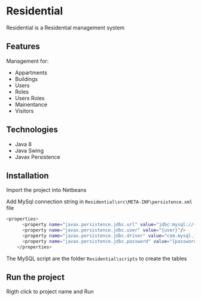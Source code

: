 # Residential
Residential is a Residential management system

## Features
Management for:
- Appartments
- Buildings
- Users
- Roles
- Users Roles
- Mainentance
- Visitors


## Technologies
- Java 8
- Java Swing
- Javax Persistence

## Installation
Import the project into Netbeans


Add MySql connection string in  `Residential\src\META-INF\persistence.xml` file

```bash
<properties>
      <property name="javax.persistence.jdbc.url" value="jdbc:mysql://{host_name}:{port}/{database_name}?zeroDateTimeBehavior=convertToNull"/>
      <property name="javax.persistence.jdbc.user" value="{user}"/>
      <property name="javax.persistence.jdbc.driver" value="com.mysql.jdbc.Driver"/>
      <property name="javax.persistence.jdbc.password" value="{password}"/>
    </properties>
```
The MySQL script are the folder `Residential\scripts` to create the tables

## Run the project
Rigth click to project name and Run


